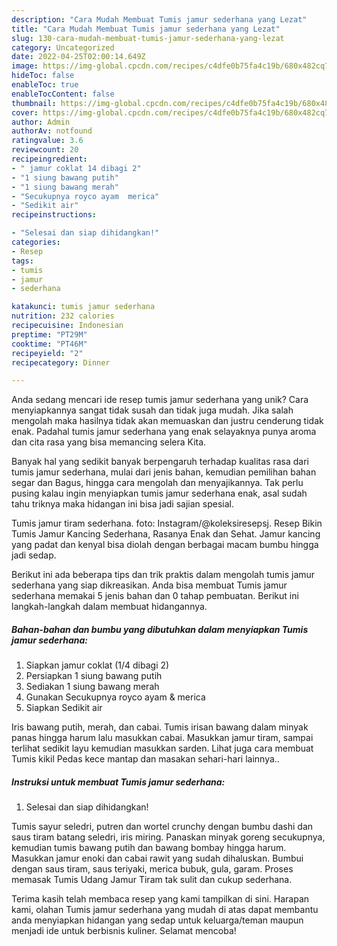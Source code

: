 ```yaml
---
description: "Cara Mudah Membuat Tumis jamur sederhana yang Lezat"
title: "Cara Mudah Membuat Tumis jamur sederhana yang Lezat"
slug: 130-cara-mudah-membuat-tumis-jamur-sederhana-yang-lezat
category: Uncategorized
date: 2022-04-25T02:00:14.649Z
image: https://img-global.cpcdn.com/recipes/c4dfe0b75fa4c19b/680x482cq70/tumis-jamur-sederhana-foto-resep-utama.jpg
hideToc: false
enableToc: true
enableTocContent: false
thumbnail: https://img-global.cpcdn.com/recipes/c4dfe0b75fa4c19b/680x482cq70/tumis-jamur-sederhana-foto-resep-utama.jpg
cover: https://img-global.cpcdn.com/recipes/c4dfe0b75fa4c19b/680x482cq70/tumis-jamur-sederhana-foto-resep-utama.jpg
author: Admin
authorAv: notfound
ratingvalue: 3.6
reviewcount: 20
recipeingredient:
- " jamur coklat 14 dibagi 2"
- "1 siung bawang putih"
- "1 siung bawang merah"
- "Secukupnya royco ayam  merica"
- "Sedikit air"
recipeinstructions:

- "Selesai dan siap dihidangkan!"
categories:
- Resep
tags:
- tumis
- jamur
- sederhana

katakunci: tumis jamur sederhana 
nutrition: 232 calories
recipecuisine: Indonesian
preptime: "PT29M"
cooktime: "PT46M"
recipeyield: "2"
recipecategory: Dinner

---
```





Anda sedang mencari ide resep tumis jamur sederhana yang unik? Cara menyiapkannya sangat tidak susah dan tidak juga mudah. Jika salah mengolah maka hasilnya tidak akan memuaskan dan justru cenderung tidak enak. Padahal tumis jamur sederhana yang enak selayaknya punya aroma dan cita rasa yang bisa memancing selera Kita.





Banyak hal yang sedikit banyak berpengaruh terhadap kualitas rasa dari tumis jamur sederhana, mulai dari jenis bahan, kemudian pemilihan bahan segar dan Bagus, hingga cara mengolah dan menyajikannya. Tak perlu pusing kalau ingin menyiapkan tumis jamur sederhana enak,      asal sudah tahu triknya maka hidangan ini bisa jadi sajian spesial.














Tumis jamur tiram sederhana. foto: Instagram/@koleksiresepsj. Resep Bikin Tumis Jamur Kancing Sederhana, Rasanya Enak dan Sehat. Jamur kancing yang padat dan kenyal bisa diolah dengan berbagai macam bumbu hingga jadi sedap.






Berikut ini ada beberapa tips dan trik praktis dalam mengolah tumis jamur sederhana yang siap dikreasikan. Anda bisa membuat Tumis jamur sederhana memakai 5 jenis bahan dan 0 tahap pembuatan. Berikut ini langkah-langkah dalam membuat hidangannya.

<!--inarticleads1-->

##### Bahan-bahan dan bumbu yang dibutuhkan dalam menyiapkan Tumis jamur sederhana:

1. Siapkan  jamur coklat (1/4 dibagi 2)
1. Persiapkan 1 siung bawang putih
1. Sediakan 1 siung bawang merah
1. Gunakan Secukupnya royco ayam &amp; merica
1. Siapkan Sedikit air


Iris bawang putih, merah, dan cabai. Tumis irisan bawang dalam minyak panas hingga harum lalu masukkan cabai. Masukkan jamur tiram, sampai terlihat sedikit layu kemudian masukkan sarden. Lihat juga cara membuat Tumis kikil Pedas kece mantap dan masakan sehari-hari lainnya.. 

<!--inarticleads2-->

##### Instruksi untuk membuat Tumis jamur sederhana:


1. Selesai dan siap dihidangkan!

Tumis sayur seledri, putren dan wortel crunchy dengan bumbu dashi dan saus tiram batang seledri, iris miring. Panaskan minyak goreng secukupnya, kemudian tumis bawang putih dan bawang bombay hingga harum. Masukkan jamur enoki dan cabai rawit yang sudah dihaluskan. Bumbui dengan saus tiram, saus teriyaki, merica bubuk, gula, garam. Proses memasak Tumis Udang Jamur Tiram tak sulit dan cukup sederhana. 

Terima kasih telah membaca resep yang kami tampilkan di sini. Harapan kami, olahan Tumis jamur sederhana yang mudah di atas dapat membantu anda menyiapkan hidangan yang sedap untuk keluarga/teman maupun menjadi ide untuk berbisnis kuliner. Selamat mencoba!
